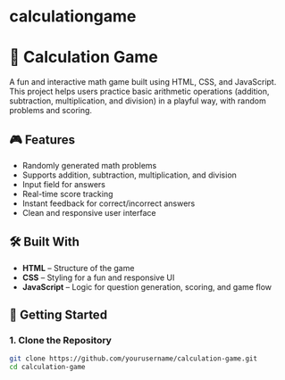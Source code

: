 # calculationgame
# 🧮 Calculation Game

A fun and interactive math game built using HTML, CSS, and JavaScript. This project helps users practice basic arithmetic operations (addition, subtraction, multiplication, and division) in a playful way, with random problems and scoring.

## 🎮 Features

- Randomly generated math problems
- Supports addition, subtraction, multiplication, and division
- Input field for answers
- Real-time score tracking
- Instant feedback for correct/incorrect answers
- Clean and responsive user interface

## 🛠️ Built With

- **HTML** – Structure of the game
- **CSS** – Styling for a fun and responsive UI
- **JavaScript** – Logic for question generation, scoring, and game flow

## 🚀 Getting Started

### 1. Clone the Repository

```bash
git clone https://github.com/yourusername/calculation-game.git
cd calculation-game
